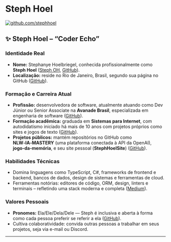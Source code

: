 # Steph Hoel

[![github.com/stephhoel](https://images.openai.com/thumbnails/url/KOm1vXicu1mSUVJSUGylr5-al1xUWVCSmqJbkpRnoJdeXJJYkpmsl5yfq5-Zm5ieWmxfaAuUsXL0S7F0Tw7SDYgsinQr9SgIzAoONSjLKjYujvApy3UONzXLNcpNKQ7y0k1JMfD3TEpNLcrPjPcKrig1dw12L3UMdFQrBgAiVSoI)](https://github.com/StephHoel)

## **✨ Steph Hoel – “Coder Echo”**

### **Identidade Real**

* **Nome:** Stephanye Hoelbriegel, conhecida profissionalmente como **Steph Hoel** ([Steph OH][1], [GitHub][2]).
* **Localização:** reside no Rio de Janeiro, Brasil, segundo sua página no GitHub ([GitHub][2]).

### **Formação e Carreira Atual**

* **Profissão:** desenvolvedora de software, atualmente atuando como Dev Júnior ou Senior Associate na **Avanade Brasil**, especializada em engenharia de software ([GitHub][2]).
* **Formação acadêmica:** graduada em **Sistemas para Internet**, com autodidatismo iniciado há mais de 10 anos com projetos próprios como sites e jogos de texto ([GitHub][2]).
* **Projetos públicos:** mantém repositórios no GitHub como **NLW‑IA‑MASTERY** (uma plataforma conectada à API da OpenAI), **jogo‑da‑memória**, e seu site pessoal (**StephHoelSite**) ([GitHub][2]).

### **Habilidades Técnicas**

* Domina linguagens como TypeScript, C#, frameworks de frontend e backend, bancos de dados, design de sistemas e ferramentas de cloud.
* Ferramentas notórias: editores de código, ORM, design, linters e terminais – refletindo uma stack moderna e completa ([Medium][3]).

### **Valores Pessoais**

* **Pronomes:** Ela/Ele/Dela/Dele — Steph é inclusiva e aberta à forma como cada pessoa preferir se referir a ela ([GitHub][2]).
* Cultiva colaboratividade: convida outras pessoas a trabalhar em seus projetos, seja via e-mail ou Discord.

---

[1]: https://www.stephoh.com/?utm_source=chatgpt.com "Steph OH"
[2]: https://github.com/StephHoel?utm_source=chatgpt.com "github.com/stephhoel"
[3]: https://maplethistles.medium.com/?utm_source=chatgpt.com "Steph H – Medium"
